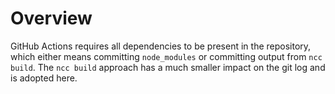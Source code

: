 # Overview

GitHub Actions requires all dependencies to be present in the repository, which
either means committing `node_modules` or committing output from `ncc build`.
The `ncc build` approach has a much smaller impact on the git log and is
adopted here.
